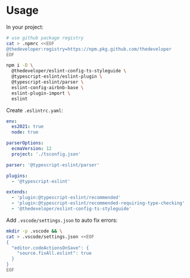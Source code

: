 # Usage

In your project:

```bash
# use github package registry
cat > .npmrc <<EOF
@thedeveloper:registry=https://npm.pkg.github.com/thedeveloper
EOF
```

```bash
npm i -D \
  @thedeveloper/eslint-config-ts-styleguide \
  @typescript-eslint/eslint-plugin \
  @typescript-eslint/parser \
  eslint-config-airbnb-base \
  eslint-plugin-import \
  eslint
```

Create `.eslintrc.yaml`:
```yaml
env:
  es2021: true
  node: true

parserOptions:
  ecmaVersion: 12
  project: './tsconfig.json'

parser: '@typescript-eslint/parser'

plugins:
  - '@typescript-eslint'

extends:
  - 'plugin:@typescript-eslint/recommended'
  - 'plugin:@typescript-eslint/recommended-requiring-type-checking'
  - '@thedeveloper/eslint-config-ts-styleguide'
```

Add `.vscode/settings.json` to auto fix errors:

```bash
mkdir -p .vscode && \
cat > .vscode/settings.json <<EOF
{
  "editor.codeActionsOnSave": {
    "source.fixAll.eslint": true
  }
}
EOF
```
